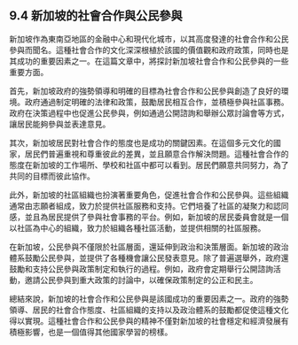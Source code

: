 ## 9.4 新加坡的社會合作與公民參與

新加坡作為東南亞地區的金融中心和現代化城市，以其高度發達的社會合作和公民參與而聞名。這種社會合作的文化深深根植於該國的價值觀和政府政策，同時也是其成功的重要因素之一。在這篇文章中，將探討新加坡社會合作和公民參與的一些重要方面。

首先，新加坡政府的強勢領導和明確的目標為社會合作和公民參與創造了良好的環境。政府通過制定明確的法律和政策，鼓勵居民相互合作，並積極參與社區事務。政府在決策過程中也促進公民參與，例如通過公開諮詢和舉辦公眾討論會等方式，讓居民能夠參與並表達意見。

其次，新加坡居民對社會合作的態度也是成功的關鍵因素。在這個多元文化的國家，居民們普遍重視和尊重彼此的差異，並且願意合作解決問題。這種社會合作的態度在新加坡的工作場所、學校和社區中都可以看到。居民們願意共同努力，為了共同的目標而彼此協作。

此外，新加坡的社區組織也扮演著重要角色，促進社會合作和公民參與。這些組織通常由志願者組成，致力於提供社區服務和支持。它們培養了社區的凝聚力和認同感，並且為居民提供了參與社會事務的平台。例如，新加坡的居民委員會就是一個以社區為中心的組織，致力於組織各種社區活動，並提供相關的社區服務。

在新加坡，公民參與不僅限於社區層面，還延伸到政治和決策層面。新加坡的政治體系鼓勵公民參與，並提供了各種機會讓公民發表意見。除了普遍選舉外，政府還鼓勵和支持公民參與政策制定和執行的過程。例如，政府會定期舉行公開諮詢活動，邀請公民參與到重大政策的討論中，以確保政策制定的公正和民主。

總結來說，新加坡的社會合作和公民參與是該國成功的重要因素之一。政府的強勢領導、居民的社會合作態度、社區組織的支持以及政治體系的鼓勵都促使這種文化得以實現。這種社會合作和公民參與的精神不僅對新加坡的社會穩定和經濟發展有積極影響，也是一個值得其他國家學習的榜樣。

